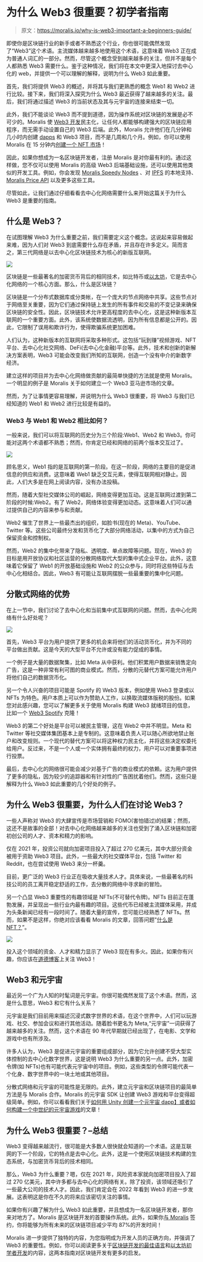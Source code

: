 # 为什么 Web3 很重要？初学者指南

> 原文：<https://moralis.io/why-is-web3-important-a-beginners-guide/>

即使你是区块链行业的新手或者不熟悉这个行业，你也很可能偶然发现了“Web3”这个术语。主流媒体越来越多地使用这个术语，这意味着 Web3 正在成为普通人词汇的一部分。然而，尽管这个概念受到越来越多的关注，但并不是每个人都熟悉 Web3 需要什么。鉴于这种情况，我们将在本文中更深入地探讨去中心化的 web，并提供一个可以理解的解释，说明为什么 Web3 如此重要。

首先，我们将提供 Web3 的概述，并将其与我们更熟悉的概念 Web1 和 Web2 进行比较。接下来，我们将深入探究为什么 Web3 最近获得了越来越多的关注。最后，我们将通过描述 Web3 的当前状态及其与元宇宙的连接来结束一切。

此外，我们不能谈论 Web3 而不提到道德，因为操作系统对区块链的发展是必不可少的。Moralis 使 [Web3 开发](https://moralis.io/how-to-build-decentralized-apps-dapps-quickly-and-easily/)民主化，让任何人都能够构建强大的区块链应用程序，而无需手动设置自己的 Web3 后端。此外，Moralis 允许他们在几分钟和几小时内创建 [dapps](https://moralis.io/decentralized-applications-explained-what-are-dapps/) 和 Web3 项目，而不是几周和几个月。例如，你可以使用 Moralis 在 15 分钟内[创建一个 NFT 市场](https://moralis.io/how-to-create-an-nft-marketplace/)！

因此，如果你想成为一名区块链开发者，注册 Moralis 是对你最有利的。通过这样做，您不仅可以使用 Moralis 的高级 Web3 后端基础设施，还可以使用其他类似的开发工具。例如，你会发现 [Moralis Speedy Nodes](https://moralis.io/speedy-nodes/) 、对 [IPFS](https://moralis.io/what-is-ipfs-interplanetary-file-system/) 的本地支持、 [Moralis Price API](https://moralis.io/introducing-the-moralis-price-api/) 以及更多这些工具。

尽管如此，让我们通过仔细看看去中心化网络需要什么来开始这篇关于为什么 Web3 是重要的指南。

## 什么是 Web3？

在试图理解 Web3 为什么重要之前，我们需要定义这个概念。这说起来容易做起来难，因为人们对 Web3 到底需要什么存在矛盾，并且存在许多定义。简而言之，第三代网络是以去中心化区块链技术为核心的新版互联网。

![](img/027232d4c124601a08a8019280631938.png)

区块链是一些最著名的加密货币背后的相同技术，如比特币或[以太坊](https://moralis.io/full-guide-what-is-ethereum/)，它是去中心化网络的一个核心方面。那么，什么是区块链？

区块链是一个分布式数据库或分类帐，在一个庞大的节点网络中共享。这些节点对于网络至关重要，因为它们通过保持链上发生的所有事件和交易的不变记录来确保区块链的安全性。因此，区块链技术允许更高程度的去中心化，这是这种新版本互联网的一个重要方面。此外，该系统使数据流透明，因为所有信息都是公开的。因此，它限制了误用和欺诈行为，使得欺骗系统更加困难。

人们认为，这种新版本的互联网将采取多种形式。这包括“玩到赚”视频游戏、NFT 平台、去中心化社交网络、DeFi(去中心化金融)平台等。此外，技术和创新的新解决方案表明，Web3 可能会改变我们所知的互联网，创造一个没有中介的新数字经济。

建立这样的项目并为去中心化网络做贡献的最简单快捷的方法就是使用 Moralis。一个明显的例子是 Moralis 关于如何建立一个 Web3 亚马逊市场的文章。

然而，为了让事情更容易理解，并说明为什么 Web3 很重要，将 Web3 与我们已经知道的 Web1 和 Web2 进行比较是有益的。

### Web3 与 Web1 和 Web2 相比如何？

一般来说，我们可以将互联网的历史分为三个阶段:Web1、Web2 和 Web3。你可能对这两个术语都不熟悉；然而，你肯定已经和网络的前两个版本交互过了。

![](img/42f92d6e745720a95b40898cf0781ad9.png)

顾名思义，Web1 指的是互联网的第一阶段。在这一阶段，网络的主要目的是促进信息的供应和消费。这意味着 Web1 缺乏交互元素，使得互联网相对静止。因此，人们大多是在网上阅读内容，没有办法投稿。

然而，随着大型社交媒体公司的崛起，网络变得更加互动。这是互联网过渡到第二阶段的时候:Web2。有了 Web2，网络体验变得更加动态。这意味着人们可以通过提供自己的内容来参与和贡献。

Web2 催生了世界上一些最杰出的组织，如脸书(现在的 Meta)、YouTube、Twitter 等。这些公司最终分发和货币化了大部分网络活动，以集中的方式为自己保留资金和控制权。

然而，Web2 的集中化带来了隐私、透明度、单点故障等问题。现在，Web3 的目标是用开放协议和社区运营的分散网络取代大型的集中式企业平台。此外，这意味着它保留了 Web1 的开放基础设施和 Web2 的公众参与，同时将这些特征与去中心化相结合。因此，Web3 有可能让互联网摆脱一些最重要的集中化问题。

## 分散式网络的优势

在上一节中，我们讨论了去中心化和当前集中式互联网的问题。然而，去中心化网络有什么好处呢？

![](img/478ef0452506810fbe9b4df058c79067.png)

首先，Web3 平台为用户提供了更多的机会来将他们的活动货币化，并为不同的平台做出贡献。这是今天的大型平台不允许或没有能力促成的事情。

一个例子是大量的数据聚集，比如 Meta 从中获利。他们积累用户数据来销售定向广告，这是一种非常有利可图的商业模式。然而，分散的元替代方案可能允许用户将他们自己的数据货币化。

另一个令人兴奋的项目可能是 Spotify 的 Web3 版本，例如使用 Web3 登录或以 NFTs 为特色。用户本质上可以作为赞助人工作，以换取流媒体版税的股份。如果您对此感兴趣，您可以了解更多关于使用 Moralis 构建 Web3 就绪项目的信息，比如一个 [Web3 Spotify](https://moralis.io/how-to-build-a-web3-spotify-clone/) 克隆！

Web3 的第二个好处是平台可以被民主管理，这在 Web2 中并不明显。Meta 和 Twitter 等社交媒体集团基本上是专制的。这意味着负责人可以随心所欲地禁止账户和改变规则。一个现代的替代方案可以将这种权力民主化，并将这些决定权委托给用户。反过来，不是一个人或一个实体拥有最终的权力，用户可以对重要事项进行投票。

最后，去中心化的网络很可能会减少对基于广告的商业模式的依赖。这为用户提供了更多的隐私，因为较少的追踪器和有针对性的广告困扰着他们。然而，这些只是解释为什么 Web3 如此重要的几个好处的例子。

## 为什么 Web3 很重要，为什么人们在讨论 Web3？

一些人声称对 Web3 的大肆宣传是市场营销和 FOMO(害怕错过)的结果；然而，这还不是故事的全部！对去中心化网络越来越多的关注也受到了涌入区块链和加密初创公司的人才、资本和精力的影响。

仅在 2021 年，投资公司就向加密项目投入了超过 270 亿美元，其中大部分资金被用于资助 Web3 项目。此外，一些最大的社交媒体平台，包括 Twitter 和 Reddit，也在尝试使用 Web3 来分一杯羹。

目前，更广泛的 Web3 行业正在吸收大量技术人才。具体来说，一些最著名的科技公司的员工离开稳定舒适的工作，去分散的网络中寻求新的冒险。

另一个凸显 Web3 重要性的有趣领域是 NFTs(不可替代令牌)。NFTs 目前正在蓬勃发展，并呈现出一些行业内最有趣的项目。这些代币已经被主流媒体采用，并成为头条新闻已经有一段时间了。随着大量的宣传，您可能已经熟悉了 NFTs。然而，如果不是这样，你绝对应该看看 Moralis 的文章，回答问题"[什么是 NFT？](https://moralis.io/non-fungible-tokens-explained-what-are-nfts/)”。

![](img/2d1f6e9fa11cad9211a81924dc76200b.png)

投入这个领域的资金、人才和精力显示了 Web3 现在有多火。因此，如果你有兴趣，你应该在[道德博客](https://moralis.io/blog/)上关注 Web3！

## Web3 和元宇宙

最近另一个广为人知的时髦词是元宇宙。你很可能偶然发现了这个术语。然而，这是什么意思，Web3 和它有什么关系？

元宇宙是我们目前用来描述沉浸式数字世界的术语，在这个世界中，人们可以玩游戏、社交、参加会议和进行其他活动。随着脸书更名为 Meta,“元宇宙”一词获得了越来越多的关注。然而，这个术语在 90 年代早期就已经出现了，在电影、文学和游戏中也有所涉及。

许多人认为，Web3 是促进元宇宙的重要组成部分，因为它允许创建不受大型实体控制的去中心化数字世界，这是说明 Web3 为什么重要的另一点。此外，加密令牌(如 NFTs)也有可能代表元宇宙中的项目。例如，这些类型的令牌可能代表一个化身、数字世界中的一块土地或其他项目。

分散式网络和元宇宙的可能性是无限的。此外，建立元宇宙和区块链项目的最简单方法是与 Moralis 合作。Moralis 的元宇宙 SDK 让创建 Web3 游戏和平台变得超级简单。例如，你可以看看我们关于[如何用 Unity 创建一个元宇宙 dapp】或者](https://moralis.io/how-to-create-a-metaverse-dapp-with-unity/)[如何构建一个中世纪的元宇宙游戏](https://moralis.io/how-to-build-a-medieval-metaverse-game/)的文章！

## 为什么 Web3 很重要？–总结

Web3 变得越来越流行，很可能是大多数人很快就会知道的一个术语。这是互联网的下一个阶段，它的特点是去中心化。此外，这是一个使用区块链技术构建的生态系统，与加密货币背后的技术相同。

那么，Web3 为什么重要？嗯，仅在 2021 年，风险资本家就向加密项目投入了超过 270 亿美元，其中许多都与去中心化的网络有关。除了投资，该领域还吸引了一些最大公司的技术人才。因此，我们肯定会在 2022 年看到 Web3 的进一步发展。这表明这是你在不久的将来应该密切关注的事情。

如果你有兴趣了解为什么 Web3 如此重要，并且想成为一名区块链开发者，那你来对地方了。Moralis 是区块链开发的首要操作系统。此外，如果你[与 Moralis](https://admin.moralis.io/register) 签约，你将能够为所有未来的区块链项目减少平均 87%的开发时间！

Moralis 进一步提供了独特的内容，为您指明成为开发人员的正确方向，并强调了 Web3 的重要性。例如，你可以阅读更多关于[区块链开发的最佳语言](https://moralis.io/best-languages-for-blockchain-development-full-tutorial/)和[以太坊初学者开发](https://moralis.io/ethereum-development-for-beginners/)的内容，这两本指南对区块链开发有更多的启发。